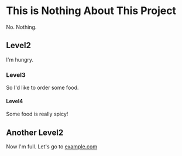 # This is Nothing About This Project

No. Nothing.

## Level2

I'm hungry.

### Level3

So I'd like to order some food.

#### Level4

Some food is really spicy!


## Another Level2

Now I'm full. Let's go to [example.com](https://example.com/)
